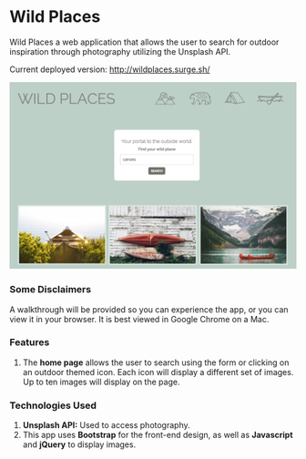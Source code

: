 # Wild Places
Wild Places a web application that allows the user to search for outdoor inspiration through photography utilizing the Unsplash API. 

Current deployed version: http://wildplaces.surge.sh/

 ![alt text](https://github.com/mehrimo/wild-places/blob/master/homepage-screenshot.png?raw=true)

### Some Disclaimers

A walkthrough will be provided so you can experience the app, or you can view it in your browser. It is best viewed in Google Chrome on a Mac. 

### Features

1. The **home page** allows the user to search using the form or clicking on an outdoor themed icon. Each icon will display a different set of images. Up to ten images will display on the page.

### Technologies Used

1. **Unsplash API:** Used to access photography.
2. This app uses **Bootstrap** for the front-end design, as well as **Javascript** and **jQuery** to display images. 